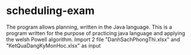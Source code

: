 # scheduling-exam
The program allows planning, written in the Java language. 
This is a program written for the purpose of practicing java language and applying the welsh Powell algorithm.
Import 2 file "DanhSachPhongThi.xlsx" and "KetQuaDangKyMonHoc.xlsx" as input
